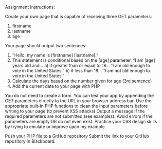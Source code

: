 
Assignment Instructions:

Create your own page that is capable of receiving three GET parameters:
1) firstname
2) lastname
3) age

Your page should output two sentences:
1) “Hello, my name is [firstname] [lastname].”
2) This statement is conditional based on the [age] parameter.
    “I am [age] years old and... 
    a) if greater than or equal to 18… “I am old enough to vote in the United States.”
    b) if less than 18… “I am not old enough to vote in the United States.”
3) Calculate the days based on the number given for age (3rd sentence)
4) Add the current date to your page with PHP 

You do not need to create a form. You can test your app by appending the GET parameters directly to the URL in your browser address bar.
Use the appropriate built-in PHP functions to clean the input parameters before writing to your page (to prevent XSS attacks)
Output a message if the required parameters are not submitted (see examples).
Avoid errors if the parameters are empty OR do not even exist.
Practice your CSS design skills by trying to emulate or improve upon my example.

Push your PHP file to a GitHub repository
Submit the link to your GitHub repository in Blackboard.
